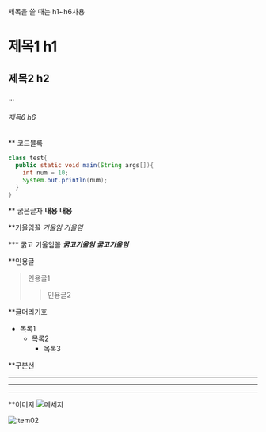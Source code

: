 제목을 쓸 때는 h1~h6사용
# 제목1 h1
## 제목2 h2
...
###### 제목6 h6

** 코드블록
```java
class test{
  public static void main(String args[]){
    int num = 10;
    System.out.println(num);
  }
}
```

** 굵은글자
**내용**
__내용__

**기울임꼴
*기울임*
_기울임_

*** 굵고 기울임꼴
***굵고기울임***
___굵고기울임___

**인용글
>인용글1
>>인용글2

**글머리기호
+ 목록1
  + 목록2
    + 목록3
      
**구분선
___
***
---


**이미지
![메세지](이미지경로)

![item02](https://user-images.githubusercontent.com/120345885/206955541-51810f80-2964-497b-b604-7fea6b732971.jpg)
